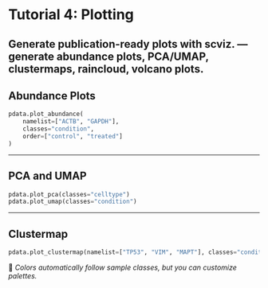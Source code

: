 # Tutorial 4: Plotting

Generate publication-ready plots with scviz.
— generate abundance plots, PCA/UMAP, clustermaps, raincloud, volcano plots.  
---

## Abundance Plots

```python
pdata.plot_abundance(
    namelist=["ACTB", "GAPDH"],
    classes="condition",
    order=["control", "treated"]
)
```

---

## PCA and UMAP

```python
pdata.plot_pca(classes="celltype")
pdata.plot_umap(classes="condition")
```

---

## Clustermap

```python
pdata.plot_clustermap(namelist=["TP53", "VIM", "MAPT"], classes="condition")
```

🎨 *Colors automatically follow sample classes, but you can customize palettes.*
